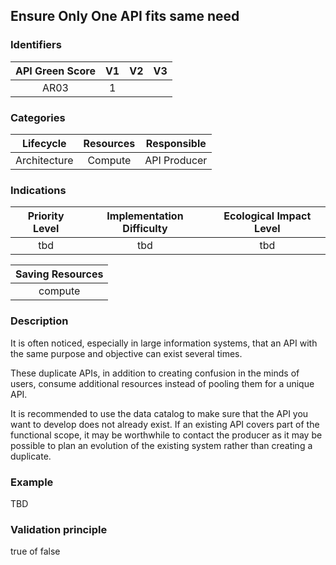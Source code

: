 ## Ensure Only One API fits same need
### Identifiers

| API Green Score |  V1  |  V2  |  V3  |
|:-------:|:----:|:----:|:----:|
|   AR03   | 1  |   |      |

### Categories

| Lifecycle |  Resources  |  Responsible  |
|:---------:|:----:|:----:|
| Architecture | Compute | API Producer |

### Indications

| Priority Level |      Implementation Difficulty      |  Ecological Impact Level   |
|:-------------------:|:-------------------------:|:---------------------:|
| tbd | tbd | tbd |

|Saving Resources                                           |
|:----------------------------------------------------------:|
| compute     |

### Description

It is often noticed, especially in large information systems, that an API with the same purpose and objective can exist several times.

These duplicate APIs, in addition to creating confusion in the minds of users, consume additional resources instead of pooling them for a unique API.

It is recommended to use the data catalog to make sure that the API you want to develop does not already exist. If an existing API covers part of the functional scope, it may be worthwhile to contact the producer as it may be possible to plan an evolution of the existing system rather than creating a duplicate.


### Example
TBD 

### Validation principle

true of false
